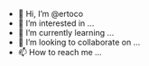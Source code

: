 - 👋 Hi, I’m @ertoco
- 👀 I’m interested in ...
- 🌱 I’m currently learning ...
- 💞️ I’m looking to collaborate on ...
- 📫 How to reach me ...

<!---
ertoco/ertoco is a ✨ special ✨ repository because its `README.md` (this file) appears on your GitHub profile.
You can click the Preview link to take a look at your changes.
--->
